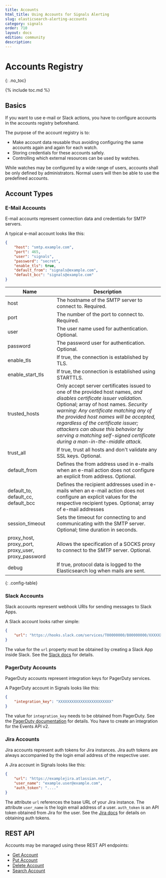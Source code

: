 ```yaml
---
title: Accounts
html_title: Using Accounts for Signals Alerting
slug: elasticsearch-alerting-accounts
category: signals
order: 710
layout: docs
edition: community
description: 
---
```


<!--- Copyright 2020 floragunn GmbH -->

# Accounts Registry
{: .no_toc}

{% include toc.md %}

## Basics

If you want to use e-mail or Slack actions, you have to configure accounts in the accounts registry beforehand. 

The purpose of the account registry is to:

* Make account data reusable thus avoiding configuring the same accounts again and again for each watch.
* Storing credentials for these accounts safely.
* Controlling which external resources can be used by watches.

While watches may be configured by a wide range of users, accounts shall be only defined by administrators. Normal users will then be able to use the predefined accounts.

## Account Types

### E-Mail Accounts

E-mail accounts represent connection data and credentials for SMTP servers. 

A typical e-mail account looks like this:

```json
{
	"host": "smtp.example.com",
	"port": 465,
	"user": "signals",
	"password": "secret",
	"enable_tls": true,
	"default_from": "signals@example.com",
	"default_bcc": "signals@example.com"
}
```

| Name | Description |
|---|---|
| host | The hostname of the SMTP server to connect to. Required. |
| port | The number of the port to connect to. Required. |
| user | The user name used for authentication. Optional. |
| password | The password user for authentication. Optional. |
| enable\_tls | If true, the connection is established by TLS. |
| enable\_start\_tls | If true, the connection is established using STARTTLS. |
| trusted_hosts | Only accept server certificates issued to one of the provided host names, *and disables certificate issuer validation.* Optional; array of host names. *Security warning: Any certificate matching any of the provided host names will be accepted, regardless of the certificate issuer; attackers can abuse this behavior by serving a matching self-signed certificate during a man-in-the-middle attack.* |
| trust_all | If true, trust all hosts and don't validate any SSL keys. Optional. |
| default_from | Defines the from address used in e-mails when an e-mail action does not configure an explicit from address. Optional. |
| default\_to, default\_cc, default\_bcc  | Defines the recipient addresses used in e-mails when an e-mail action does not configure an explicit values for the respective recipient types. Optional; array of e-mail addresses |
| session_timeout | Sets the timeout for connecting to and communicating with the SMTP server. Optional; time duration in seconds. |
| proxy\_host, proxy\_port, proxy\_user, proxy\_password | Allows the specification of a SOCKS proxy to connect to the SMTP server. Optional. |
| debug | If true, protocol data is logged to the Elasticsearch log when mails are sent. |
{: .config-table}

### Slack Accounts

Slack accounts represent webhook URIs for sending messages to Slack Apps.

A Slack account looks rather simple:

```json
{
	"url": "https://hooks.slack.com/services/T00000000/B00000000/XXXXXXXXXXXXXXXXXXXXXXXX"
}
```

The value for the `url` property must be obtained by creating a Slack App inside Slack. See the [Slack docs](https://api.slack.com/incoming-webhooks) for details.

### PagerDuty Accounts

PagerDuty accounts represent integration keys for PagerDuty services.

A PagerDuty account in Signals looks like this:

```json
{
	"integration_key": "XXXXXXXXXXXXXXXXXXXXXXXX"
}
```

The value for `integration_key` needs to be obtained from PagerDuty. 	See the [PagerDuty documentation](https://support.pagerduty.com/docs/services-and-integrations#section-create-a-generic-events-api-integration) for details. You have to create an integration for the Events API v2.

### Jira Accounts

Jira accounts represent auth tokens for Jira instances. Jira auth tokens are always accompanied by the login email address of the respective user.

A Jira account in Signals looks like this:

```json
{
    "url": "https://examplejira.atlassian.net/",
	"user_name": "example.user@example.com",
	"auth_token": "...."
}
```

The attribute `url` references the base URL of your Jira instance. The attribute `user_name` is the login email address of a user. `auth_token` is an API token obtained from Jira for the user. See the [Jira docs](https://confluence.atlassian.com/cloud/api-tokens-938839638.html) for details on obtaining auth tokens.

## REST API

Accounts may be managed using these REST API endpoints:

* [Get Account](rest_api_account_get.md)
* [Put Account](rest_api_account_put.md)
* [Delete Account](rest_api_account_delete.md)
* [Search Account](rest_api_account_search.md)


